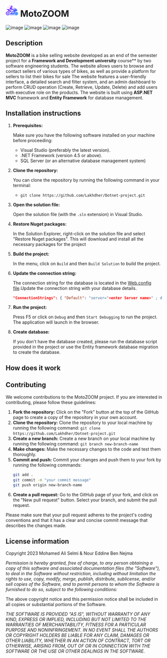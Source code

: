 # <img src="Bikes/wwwroot/lib/images/logo.png" alt="logo" width="40px"/> MotoZOOM
![image](https://img.shields.io/badge/C%23-239120?style=for-the-badge&logo=c-sharp&logoColor=white)
![image](https://img.shields.io/badge/.NET-512BD4?style=for-the-badge&logo=dotnet&logoColor=white)
![image](https://img.shields.io/badge/Microsoft%20SQL%20Server-CC2927?style=for-the-badge&logo=microsoft%20sql%20server&logoColor=white)
![image](https://img.shields.io/badge/Visual_Studio-5C2D91?style=for-the-badge&logo=visual%20studio&logoColor=white)
## Description
**MotoZOOM** is a bike selling website developed as an end of the semester project for a **Framework and Development university** course** by two software engineering students. The website allows users to browse and contact sellers of various types of bikes, as well as provide a platform for sellers to list their bikes for sale
The website features a user-friendly interface, a detailed search and filter system, and an admin dashboard to perform CRUD operation (Create, Retrieve, Update, Delete) and add users with executive role on the products. The website is built using **ASP.NET MVC** framework and **Entity Framework** for database management.
## Installation instructions
1. **Prerequisites:** 
   
   Make sure you have the following software installed on your machine before proceeding:
   - Visual Studio (preferably the latest version).
   - .NET Framework (version 4.5 or above).
   - SQL Server (or an alternative database management system)
2. **Clone the repository:** 
   
   You can clone the repository by running the following command in your terminal:
    - `git clone https://github.com/Lakhdher/Dotnet-project.git`
3. **Open the solution file:**
   
    Open the solution file (with the `.sln` extension) in Visual Studio.
4. **Restore Nuget packages:** 
   
   In the Solution Explorer, right-click on the solution file and select "Restore Nuget packages". This will download and install all the necessary packages for the project
5. **Build the project:** 
   
   In the menu, click on `Build` and then `Build Solution` to build the project.
6. **Update the connection string:** 
   
   The connection string for the database is located in the [Web.config file](Bikes/appsettings.json).Update the connection string with your database details.
   ```json
   "ConnectionStrings": { "Default": "server="<enter Server name>" ; database="<enter Database name>" ; integrated security="<integrated security>" ; TrustServerCertificate="<True/False>"" }
   ```
7. **Run the project:** 
   
   Press F5 or click on `Debug` and then `Start Debugging` to run the project. The application will launch in the browser.
8.  **Create database:**
   
    If you don't have the database created, please run the database script provided in the project or use the Entity framework database migration to create the database.
## How does it work

## Contributing
We welcome contributions to the MotoZOOM project. If you are interested in contributing, please follow these guidelines:

1. **Fork the repository:** Click on the "Fork" button at the top of the GitHub page to create a copy of the repository in your own account.
2. **Clone the repository:** Clone the repository to your local machine by running the following command:
   `git clone https://github.com/Lakhdher/Dotnet-project.git`
3. **Create a new branch:** Create a new branch on your local machine by running the following command:
   `git branch new-branch-name`
4. **Make changes:** Make the necessary changes to the code and test them thoroughly.
5. **Commit and push:** Commit your changes and push them to your fork by running the following commands:
   ```bash
   git add .
   git commit -m "your commit message"
   git push origin new-branch-name
   ```
6. **Create a pull request:** Go to the GitHub page of your fork, and click on the "New pull request" button. Select your branch, and submit the pull request.
   
Please make sure that your pull request adheres to the project's coding conventions and that it has a clear and concise commit message that describes the changes made.
## License information

Copyright 2023 Mohamed Ali Selmi & Nour Eddine Ben Nejma

*Permission is hereby granted, free of charge, to any person obtaining a copy of this software and associated documentation files (the "Software"), to deal in the Software without restriction, including without limitation the rights to use, copy, modify, merge, publish, distribute, sublicense, and/or sell copies of the Software, and to permit persons to whom the Software is furnished to do so, subject to the following conditions:*

The above copyright notice and this permission notice shall be included in all copies or substantial portions of the Software.

*THE SOFTWARE IS PROVIDED "AS IS", WITHOUT WARRANTY OF ANY KIND, EXPRESS OR IMPLIED, INCLUDING BUT NOT LIMITED TO THE WARRANTIES OF MERCHANTABILITY, FITNESS FOR A PARTICULAR PURPOSE AND NONINFRINGEMENT. IN NO EVENT SHALL THE AUTHORS OR COPYRIGHT HOLDERS BE LIABLE FOR ANY CLAIM, DAMAGES OR OTHER LIABILITY, WHETHER IN AN ACTION OF CONTRACT, TORT OR OTHERWISE, ARISING FROM, OUT OF OR IN CONNECTION WITH THE SOFTWARE OR THE USE OR OTHER DEALINGS IN THE SOFTWARE.*
